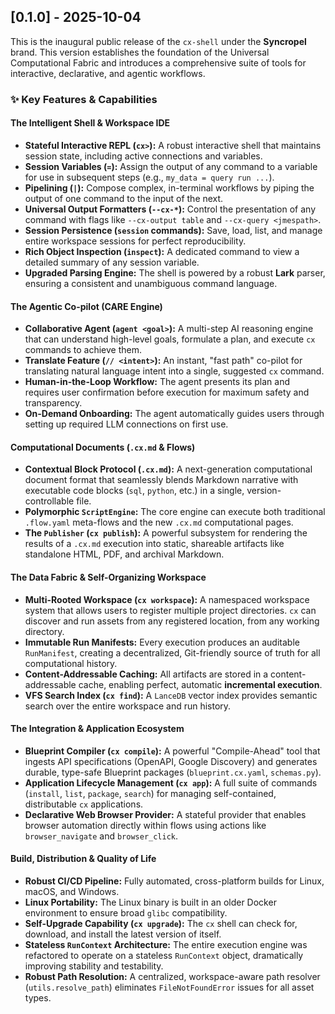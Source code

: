 ## [0.1.0] - 2025-10-04

This is the inaugural public release of the `cx-shell` under the **Syncropel** brand. This version establishes the foundation of the Universal Computational Fabric and introduces a comprehensive suite of tools for interactive, declarative, and agentic workflows.

### ✨ Key Features & Capabilities

#### **The Intelligent Shell & Workspace IDE**

- **Stateful Interactive REPL (`cx>`):** A robust interactive shell that maintains session state, including active connections and variables.
- **Session Variables (`=`):** Assign the output of any command to a variable for use in subsequent steps (e.g., `my_data = query run ...`).
- **Pipelining (`|`):** Compose complex, in-terminal workflows by piping the output of one command to the input of the next.
- **Universal Output Formatters (`--cx-*`):** Control the presentation of any command with flags like `--cx-output table` and `--cx-query <jmespath>`.
- **Session Persistence (`session` commands):** Save, load, list, and manage entire workspace sessions for perfect reproducibility.
- **Rich Object Inspection (`inspect`):** A dedicated command to view a detailed summary of any session variable.
- **Upgraded Parsing Engine:** The shell is powered by a robust **Lark** parser, ensuring a consistent and unambiguous command language.

#### **The Agentic Co-pilot (CARE Engine)**

- **Collaborative Agent (`agent <goal>`):** A multi-step AI reasoning engine that can understand high-level goals, formulate a plan, and execute `cx` commands to achieve them.
- **Translate Feature (`// <intent>`):** An instant, "fast path" co-pilot for translating natural language intent into a single, suggested `cx` command.
- **Human-in-the-Loop Workflow:** The agent presents its plan and requires user confirmation before execution for maximum safety and transparency.
- **On-Demand Onboarding:** The agent automatically guides users through setting up required LLM connections on first use.

#### **Computational Documents (`.cx.md` & Flows)**

- **Contextual Block Protocol (`.cx.md`):** A next-generation computational document format that seamlessly blends Markdown narrative with executable code blocks (`sql`, `python`, etc.) in a single, version-controllable file.
- **Polymorphic `ScriptEngine`:** The core engine can execute both traditional `.flow.yaml` meta-flows and the new `.cx.md` computational pages.
- **The `Publisher` (`cx publish`):** A powerful subsystem for rendering the results of a `.cx.md` execution into static, shareable artifacts like standalone HTML, PDF, and archival Markdown.

#### **The Data Fabric & Self-Organizing Workspace**

- **Multi-Rooted Workspace (`cx workspace`):** A namespaced workspace system that allows users to register multiple project directories. `cx` can discover and run assets from any registered location, from any working directory.
- **Immutable Run Manifests:** Every execution produces an auditable `RunManifest`, creating a decentralized, Git-friendly source of truth for all computational history.
- **Content-Addressable Caching:** All artifacts are stored in a content-addressable cache, enabling perfect, automatic **incremental execution**.
- **VFS Search Index (`cx find`):** A `LanceDB` vector index provides semantic search over the entire workspace and run history.

#### **The Integration & Application Ecosystem**

- **Blueprint Compiler (`cx compile`):** A powerful "Compile-Ahead" tool that ingests API specifications (OpenAPI, Google Discovery) and generates durable, type-safe Blueprint packages (`blueprint.cx.yaml`, `schemas.py`).
- **Application Lifecycle Management (`cx app`):** A full suite of commands (`install`, `list`, `package`, `search`) for managing self-contained, distributable `cx` applications.
- **Declarative Web Browser Provider:** A stateful provider that enables browser automation directly within flows using actions like `browser_navigate` and `browser_click`.

#### **Build, Distribution & Quality of Life**

- **Robust CI/CD Pipeline:** Fully automated, cross-platform builds for Linux, macOS, and Windows.
- **Linux Portability:** The Linux binary is built in an older Docker environment to ensure broad `glibc` compatibility.
- **Self-Upgrade Capability (`cx upgrade`):** The `cx` shell can check for, download, and install the latest version of itself.
- **Stateless `RunContext` Architecture:** The entire execution engine was refactored to operate on a stateless `RunContext` object, dramatically improving stability and testability.
- **Robust Path Resolution:** A centralized, workspace-aware path resolver (`utils.resolve_path`) eliminates `FileNotFoundError` issues for all asset types.
